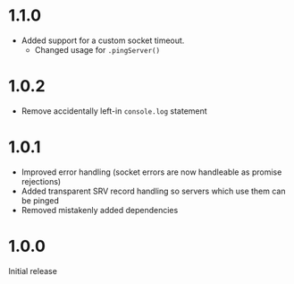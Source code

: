 # 1.1.0

* Added support for a custom socket timeout.
    * Changed usage for `.pingServer()`

# 1.0.2

* Remove accidentally left-in `console.log` statement

# 1.0.1

* Improved error handling (socket errors are now handleable as promise rejections)
* Added transparent SRV record handling so servers which use them can be pinged
* Removed mistakenly added dependencies

# 1.0.0

Initial release